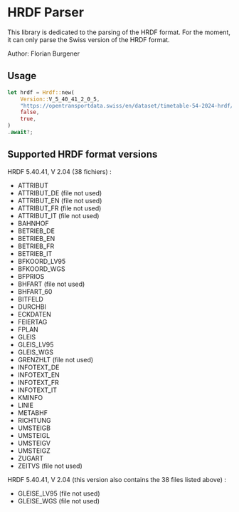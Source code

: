 # HRDF Parser

This library is dedicated to the parsing of the HRDF format. For the moment, it can only parse the Swiss version of the HRDF format.

Author: Florian Burgener

## Usage

```rs
let hrdf = Hrdf::new(
    Version::V_5_40_41_2_0_5,
    "https://opentransportdata.swiss/en/dataset/timetable-54-2024-hrdf/permalink",
    false,
    true,
)
.await?;
```

## Supported HRDF format versions

HRDF 5.40.41, V 2.04 (38 fichiers) :
* ATTRIBUT
* ATTRIBUT_DE (file not used)
* ATTRIBUT_EN (file not used)
* ATTRIBUT_FR (file not used)
* ATTRIBUT_IT (file not used)
* BAHNHOF
* BETRIEB_DE
* BETRIEB_EN
* BETRIEB_FR
* BETRIEB_IT
* BFKOORD_LV95
* BFKOORD_WGS
* BFPRIOS
* BHFART (file not used)
* BHFART_60
* BITFELD
* DURCHBI
* ECKDATEN
* FEIERTAG
* FPLAN
* GLEIS
* GLEIS_LV95
* GLEIS_WGS
* GRENZHLT (file not used)
* INFOTEXT_DE
* INFOTEXT_EN
* INFOTEXT_FR
* INFOTEXT_IT
* KMINFO
* LINIE
* METABHF
* RICHTUNG
* UMSTEIGB
* UMSTEIGL
* UMSTEIGV
* UMSTEIGZ
* ZUGART
* ZEITVS (file not used)

HRDF 5.40.41, V 2.04 (this version also contains the 38 files listed above) :
* GLEISE_LV95 (file not used)
* GLEISE_WGS (file not used)
